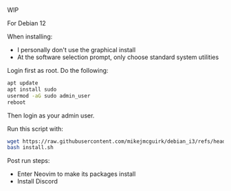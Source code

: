 WIP

For Debian 12

When installing:

- I personally don't use the graphical install
- At the software selection prompt, only choose standard system utilities

Login first as root. Do the following:

```bash
apt update
apt install sudo
usermod -aG sudo admin_user
reboot
```

Then login as your admin user.

Run this script with:
```bash
wget https://raw.githubusercontent.com/mikejmcguirk/debian_i3/refs/heads/main/install.sh
bash install.sh
```

<!--Save the update script. Run that with sudo bash as needed-->

Post run steps:

- Enter Neovim to make its packages install
- Install Discord
